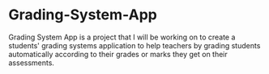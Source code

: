 # Grading-System-App
Grading System App is a project that I will be working on to create a students' grading systems application to help teachers by grading students automatically according to their grades or marks they get on their assessments.
